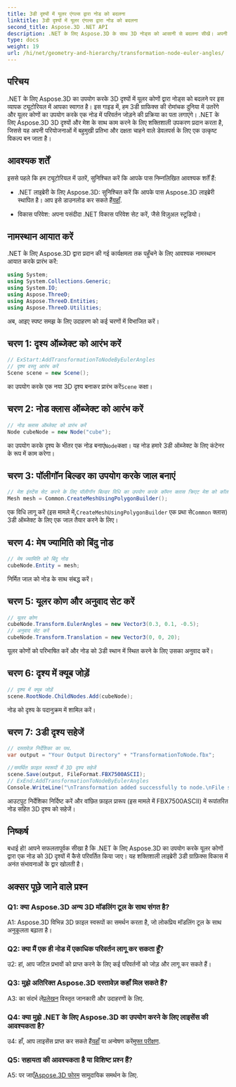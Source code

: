 ```yaml
---
title: 3डी दृश्यों में यूलर एंगल्स द्वारा नोड को बदलना
linktitle: 3डी दृश्यों में यूलर एंगल्स द्वारा नोड को बदलना
second_title: Aspose.3D .NET API
description: .NET के लिए Aspose.3D के साथ 3D नोड्स को आसानी से बदलना सीखें। अपनी परियोजनाओं में आश्चर्यजनक परिणामों के लिए हमारी चरण-दर-चरण मार्गदर्शिका का पालन करें।
type: docs
weight: 19
url: /hi/net/geometry-and-hierarchy/transformation-node-euler-angles/
---
```

## परिचय

.NET के लिए Aspose.3D का उपयोग करके 3D दृश्यों में यूलर कोणों द्वारा नोड्स को बदलने पर इस व्यापक ट्यूटोरियल में आपका स्वागत है। इस गाइड में, हम 3डी ग्राफिक्स की रोमांचक दुनिया में उतरेंगे और यूलर कोणों का उपयोग करके एक नोड में परिवर्तन जोड़ने की प्रक्रिया का पता लगाएंगे। .NET के लिए Aspose.3D 3D दृश्यों और मेश के साथ काम करने के लिए शक्तिशाली उपकरण प्रदान करता है, जिससे यह अपनी परियोजनाओं में बहुमुखी प्रतिभा और दक्षता चाहने वाले डेवलपर्स के लिए एक उत्कृष्ट विकल्प बन जाता है।

## आवश्यक शर्तें

इससे पहले कि हम ट्यूटोरियल में उतरें, सुनिश्चित करें कि आपके पास निम्नलिखित आवश्यक शर्तें हैं:

-  .NET लाइब्रेरी के लिए Aspose.3D: सुनिश्चित करें कि आपके पास Aspose.3D लाइब्रेरी स्थापित है। आप इसे डाउनलोड कर सकते हैं[यहाँ](https://releases.aspose.com/3d/net/).

- विकास परिवेश: अपना पसंदीदा .NET विकास परिवेश सेट करें, जैसे विज़ुअल स्टूडियो।

## नामस्थान आयात करें

.NET के लिए Aspose.3D द्वारा प्रदान की गई कार्यक्षमता तक पहुँचने के लिए आवश्यक नामस्थान आयात करके प्रारंभ करें:

```csharp
using System;
using System.Collections.Generic;
using System.IO;
using Aspose.ThreeD;
using Aspose.ThreeD.Entities;
using Aspose.ThreeD.Utilities;
```

अब, आइए स्पष्ट समझ के लिए उदाहरण को कई चरणों में विभाजित करें।

## चरण 1: दृश्य ऑब्जेक्ट को आरंभ करें

```csharp
// ExStart:AddTransformationToNodeByEulerAngles
// दृश्य वस्तु आरंभ करें
Scene scene = new Scene();
```

 का उपयोग करके एक नया 3D दृश्य बनाकर प्रारंभ करें`Scene` कक्षा।

## चरण 2: नोड क्लास ऑब्जेक्ट को आरंभ करें

```csharp
// नोड क्लास ऑब्जेक्ट को प्रारंभ करें
Node cubeNode = new Node("cube");
```

 का उपयोग करके दृश्य के भीतर एक नोड बनाएं`Node`कक्षा। यह नोड हमारे 3डी ऑब्जेक्ट के लिए कंटेनर के रूप में काम करेगा।

## चरण 3: पॉलीगॉन बिल्डर का उपयोग करके जाल बनाएं

```csharp
// मेश इंस्टेंस सेट करने के लिए पॉलीगॉन बिल्डर विधि का उपयोग करके कॉमन क्लास क्रिएट मेश को कॉल करें
Mesh mesh = Common.CreateMeshUsingPolygonBuilder(); 
```

 एक विधि लागू करें (इस मामले में,`CreateMeshUsingPolygonBuilder` एक प्रथा से`Common` क्लास) 3डी ऑब्जेक्ट के लिए एक जाल तैयार करने के लिए।

## चरण 4: मेष ज्यामिति को बिंदु नोड

```csharp
// मेष ज्यामिति को बिंदु नोड
cubeNode.Entity = mesh;
```

निर्मित जाल को नोड के साथ संबद्ध करें।

## चरण 5: यूलर कोण और अनुवाद सेट करें

```csharp
// यूलर कोण
cubeNode.Transform.EulerAngles = new Vector3(0.3, 0.1, -0.5);            
// अनुवाद सेट करें
cubeNode.Transform.Translation = new Vector3(0, 0, 20);
```

यूलर कोणों को परिभाषित करें और नोड को 3डी स्थान में स्थित करने के लिए उसका अनुवाद करें।

## चरण 6: दृश्य में क्यूब जोड़ें

```csharp
// दृश्य में क्यूब जोड़ें
scene.RootNode.ChildNodes.Add(cubeNode);
```

नोड को दृश्य के पदानुक्रम में शामिल करें।

## चरण 7: 3डी दृश्य सहेजें

```csharp
// दस्तावेज़ निर्देशिका का पथ.
var output = "Your Output Directory" + "TransformationToNode.fbx";

//समर्थित फ़ाइल स्वरूपों में 3D दृश्य सहेजें
scene.Save(output, FileFormat.FBX7500ASCII);
// ExEnd:AddTransformationToNodeByEulerAngles
Console.WriteLine("\nTransformation added successfully to node.\nFile saved at " + output);
```

आउटपुट निर्देशिका निर्दिष्ट करें और वांछित फ़ाइल प्रारूप (इस मामले में FBX7500ASCII) में रूपांतरित नोड सहित 3D दृश्य को सहेजें।

## निष्कर्ष

बधाई हो! आपने सफलतापूर्वक सीखा है कि .NET के लिए Aspose.3D का उपयोग करके यूलर कोणों द्वारा एक नोड को 3D दृश्यों में कैसे परिवर्तित किया जाए। यह शक्तिशाली लाइब्रेरी 3डी ग्राफ़िक्स विकास में अनंत संभावनाओं के द्वार खोलती है।

## अक्सर पूछे जाने वाले प्रश्न

### Q1: क्या Aspose.3D अन्य 3D मॉडलिंग टूल के साथ संगत है?

A1: Aspose.3D विभिन्न 3D फ़ाइल स्वरूपों का समर्थन करता है, जो लोकप्रिय मॉडलिंग टूल के साथ अनुकूलता बढ़ाता है।

### Q2: क्या मैं एक ही नोड में एकाधिक परिवर्तन लागू कर सकता हूँ?

उ2: हां, आप जटिल प्रभावों को प्राप्त करने के लिए कई परिवर्तनों को जोड़ और लागू कर सकते हैं।

### Q3: मुझे अतिरिक्त Aspose.3D दस्तावेज़ कहाँ मिल सकते हैं?

 A3: का संदर्भ लें[प्रलेखन](https://reference.aspose.com/3d/net/) विस्तृत जानकारी और उदाहरणों के लिए.

### Q4: क्या मुझे .NET के लिए Aspose.3D का उपयोग करने के लिए लाइसेंस की आवश्यकता है?

 उ4: हाँ, आप लाइसेंस प्राप्त कर सकते हैं[यहाँ](https://purchase.aspose.com/buy) या अन्वेषण करें[मुफ्त परीक्षण](https://releases.aspose.com/).

### Q5: सहायता की आवश्यकता है या विशिष्ट प्रश्न हैं?

A5: पर जाएँ[Aspose.3D फोरम](https://forum.aspose.com/c/3d/18) सामुदायिक समर्थन के लिए.